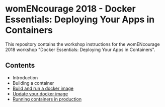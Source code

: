 # womENcourage 2018 - Docker Essentials: Deploying Your Apps in Containers

This repository contains the workshop instructions for the womENcourage 2018 workshop "Docker Essentials: Deploying Your Apps in Containers".

## Contents

 - Introduction
 - Building a container
 - [Build and run a docker image](docker_image.md)
 - [Update your docker image](docker_layers.md)
 - [Running containers in production](orchestration.md)
